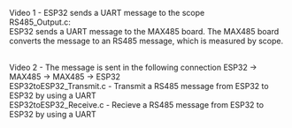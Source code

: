 Video 1 - ESP32 sends a UART message to the scope<br>
RS485_Output.c:<br> 
ESP32 sends a UART message to the MAX485 board. The MAX485 board converts the message to an RS485 message, which is measured by scope.<br><br>

Video 2 - The message is sent in the following connection ESP32 -> MAX485 -> MAX485 -> ESP32 <br>
ESP32toESP32_Transmit.c - Transmit a RS485 message from ESP32 to ESP32 by using a UART <br>
ESP32toESP32_Receive.c - Recieve a RS485 message from ESP32 to ESP32 by using a UART <br>
